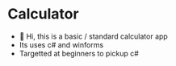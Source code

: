 # Calculator
- 👋 Hi, this is a basic / standard calculator app
- Its uses c# and winforms
- Targetted at beginners to pickup c#

<!---
rasbv/rasbv is a ✨ special ✨ repository because its `README.md` (this file) appears on your GitHub profile.
You can click the Preview link to take a look at your changes.
--->
